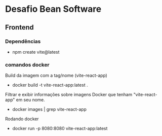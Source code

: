 # Desafio Bean Software

## Frontend

### Dependências
- npm create vite@latest

### comandos docker
Build da imagem com a tag/nome (vite-react-app)
- docker build -t vite-react-app:latest .

Filtrar e exibir informações sobre imagens Docker que tenham "vite-react-app" em seu nome.
- docker images | grep vite-react-app

Rodando docker
- docker run -p 8080:8080 vite-react-app:latest